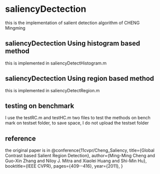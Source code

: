 saliencyDectection
==================

this is the implementation of salient detection algorithm of CHENG Mingming


saliencyDectection Using histogram based method 
------------------
this is implemented in saliencyDetectHistogram.m

saliencyDectection Using region based method
------------------ 
this is implemented in saliencyDetectRegion.m

testing on benchmark
-------------------
I use the testRC.m and testHC.m two files to test the methods on bench mark on testset folder, to save space, I do not upload the testset folder

reference
------------------
the original paper is in 
@conference{11cvpr/Cheng_Saliency,
title={Global Contrast based Salient Region Detection},
author={Ming-Ming Cheng and Guo-Xin Zhang and Niloy J. Mitra and Xiaolei Huang and Shi-Min Hu},
booktitle={IEEE CVPR},
pages={409--416},
year={2011},
}